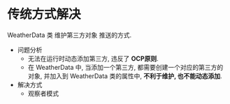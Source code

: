 # 传统方式解决



WeatherData 类 维护第三方对象 推送的方式.



* 问题分析
  * 无法在运行时动态添加第三方, 违反了 **OCP原则**.
  * 在 WeatherData 中, 当添加一个第三方, 都需要创建一个对应的第三方的对象, 并加入到 WeatherData 类的属性中, **不利于维护, 也不能动态添加**.
* 解决方式
  * 观察者模式